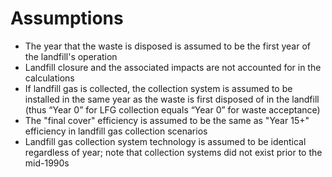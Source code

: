 # Assumptions

- The year that the waste is disposed is assumed to be the first year of the landfill's operation
- Landfill closure and the associated impacts are not accounted for in the calculations
- If landfill gas is collected, the collection system is assumed to be installed in the same year as the waste is first disposed of in the landfill (thus “Year 0” for LFG collection equals “Year 0” for waste acceptance)
- The "final cover" efficiency is assumed to be the same as "Year 15+" efficiency in landfill gas collection scenarios
- Landfill gas collection system technology is assumed to be identical regardless of year; note that collection systems did not exist prior to the mid-1990s
